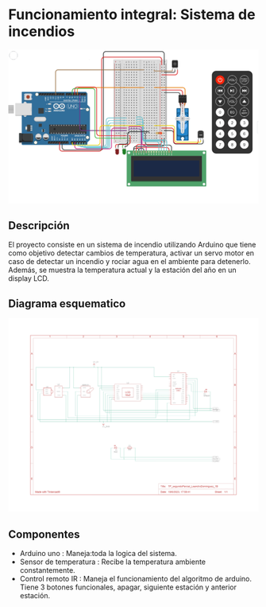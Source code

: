 # Funcionamiento integral: Sistema de incendios
![Circuito](Recursos/Circuito.jpg)

## Descripción
El proyecto consiste en un sistema de incendio utilizando Arduino que tiene como objetivo detectar cambios de temperatura, activar un servo motor en caso de detectar un incendio y rociar agua en el ambiente para detenerlo. Además, se muestra la temperatura actual y la estación del año en un display LCD.

## Diagrama esquematico
![Diagrama esquematico](Recursos/DiagramaEsquematico.jpg)

## Componentes
-  Arduino uno
:   Maneja:toda la logica del sistema.
-  Sensor de temperatura
:   Recibe la temperatura ambiente constantemente.
-  Control remoto IR
:   Maneja el funcionamiento del algoritmo de arduino. Tiene 3 botones funcionales, apagar, siguiente estación y anterior estación.
